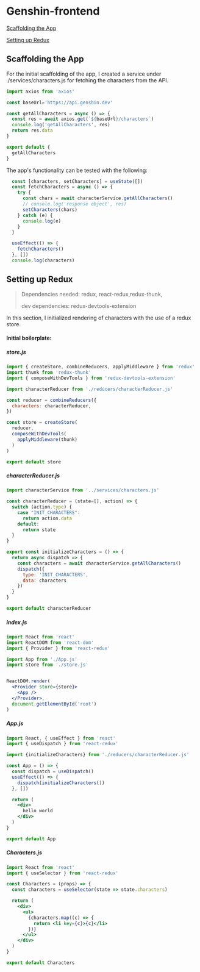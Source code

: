# Genshin-frontend

[Scaffolding the App](#scaffolding-the-app)

[Setting up Redux](#setting-up-redux)

## Scaffolding the App

For the initial scaffolding of the app, I created a service under ./services/characters.js for fetching the characters from the API.

```jsx
import axios from 'axios'

const baseUrl='https://api.genshin.dev'

const getAllCharacters = async () => {
  const res = await axios.get(`${baseUrl}/characters`)
  console.log('getAllCharacters', res)
  return res.data
}

export default {
  getAllCharacters
}
```

The app's functionality can be tested with the following:

```jsx
  const [characters, setCharacters] = useState([])
  const fetchCharacters = async () => {
    try {
      const chars = await characterService.getAllCharacters()
      // console.log('response object', res)
      setCharacters(chars)
    } catch (e) {
      console.log(e)
    }
  }

  useEffect(() => {
    fetchCharacters()
  }, [])
  console.log(characters)
```

## Setting up Redux

> Dependencies needed: redux, react-redux,redux-thunk, 
>
> dev dependencies: redux-devtools-extension

In this section, I initialized rendering of characters with the use of a redux store.

#### Initial boilerplate:

##### store.js

```jsx
import { createStore, combineReducers, applyMiddleware } from 'redux'
import thunk from 'redux-thunk'
import { composeWithDevTools } from 'redux-devtools-extension'

import characterReducer from './reducers/characterReducer.js'

const reducer = combineReducers({
  characters: characterReducer,
})

const store = createStore(
  reducer,
  composeWithDevTools(
    applyMiddleware(thunk)
  )
)

export default store
```

##### characterReducer.js

```jsx
import characterService from '../services/characters.js'

const characterReducer = (state=[], action) => {
  switch (action.type) {
    case "INIT_CHARACTERS":
      return action.data
    default:
      return state
  }
}

export const initializeCharacters = () => {
  return async dispatch => {
    const characters = await characterService.getAllCharacters()
    dispatch({
      type: 'INIT_CHARACTERS',
      data: characters
    })
  }
}

export default characterReducer
```

##### index.js

```jsx
import React from 'react'
import ReactDOM from 'react-dom'
import { Provider } from 'react-redux'

import App from './App.js'
import store from './store.js'


ReactDOM.render(
  <Provider store={store}>
    <App />
  </Provider>,
  document.getElementById('root')
)
```

##### App.js

```jsx
import React, { useEffect } from 'react'
import { useDispatch } from 'react-redux'

import {initializeCharacters} from './reducers/characterReducer.js'

const App = () => {
  const dispatch = useDispatch()
  useEffect(() => {
    dispatch(initializeCharacters())
  }, [])

  return (
    <div>
      hello world
    </div>
  )
}

export default App
```

##### Characters.js

```jsx
import React from 'react'
import { useSelector } from 'react-redux'

const Characters = (props) => {
  const characters = useSelector(state => state.characters)

  return (
    <div>
      <ul>
        {characters.map((c) => {
          return <li key={c}>{c}</li>
        })}
      </ul>
    </div>
  )
}

export default Characters
```

